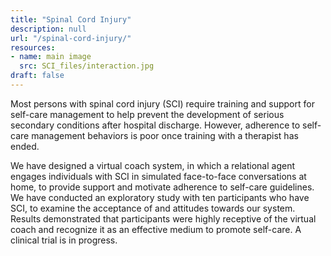 ```yaml
---
title: "Spinal Cord Injury"
description: null
url: "/spinal-cord-injury/"
resources:
- name: main image
  src: SCI_files/interaction.jpg
draft: false
---
```


Most persons with spinal cord injury (SCI) require training and support for self-care management to help prevent the development of serious secondary conditions after hospital discharge. However, adherence to self-care management behaviors is poor once training with a therapist has ended.

We have designed a virtual coach system, in which a relational agent engages individuals with SCI in simulated face-to-face conversations at home,
	    to provide support and motivate adherence to self-care guidelines.
	    We have conducted an exploratory study with ten participants who have SCI, to examine the acceptance of and attitudes towards our system.
	    Results demonstrated that participants were highly receptive of the virtual coach and recognize it as an effective medium to promote self-care.
	    A clinical trial is in progress.

